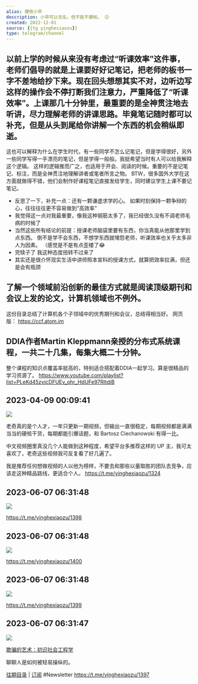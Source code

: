 ```yaml
---
alias: 硬核小卒
description: 小卒可以无名，但不能不硬核。 😉
created: 2022-12-01
source: {{tg yinghexiaozu}}
type: telegram/channel
---
```



## 以前上学的时候从来没有考虑过“听课效率”这件事，老师们倡导的就是上课要好好记笔记，把老师的板书一字不差地给抄下来。现在回头想想其实不对，边听边写这样的操作会不停打断我们注意力，严重降低了“听课效率”。上课那几十分钟里，最重要的是全神贯注地去听讲，尽力理解老师的讲课思路。毕竟笔记随时都可以补充，但是从头到尾给你讲解一个东西的机会稍纵即逝。
这也可以解释为什么在学生时代，有一些同学不怎么记笔记，但是学得很好，另外一些同学写得一手漂亮的笔记，但是学得一般般。我挺希望当时有人可以给我解释这个逻辑。
这样的逻辑推而广之，也适用于开会、阅读的时候。重要的不是记笔记、标注，而是全神贯注地理解讲者或笔者所言之物。
BTW，很多国外大学在这方面就做得不错，他们会制作好课程笔记直接发给学生，同时建议学生上课不要记笔记。
- 反思了一下，补充一点：还有一颗谦虚求学的心。
如果时刻保持一颗争辩的心，往往往往更不容易做到“高效率”
- 我觉得这一点对我最重要，像我这种钢筋太多了，我已经很久没有不调老师毛病的时候了
- 当然这些所有结论的前提：授课老师脑袋里要有东西，你当真能从他那里学到点东西。
倒不是学不会东西，不想学东西就埋怨老师，听课效率也关乎太多非人为因素。
（感觉是不是有点歪楼了😂
- 完犊子了 我这种态度扭转不过来了
- 其实还是很介怀现实生活中讲师照本宣科的授课方式，就算把效率拉满，但还是会有瓶颈

## 了解一个领域前沿创新的最佳方式就是阅读顶级期刊和会议上发的论文，计算机领域也不例外。
这份目录总结了计算机各个子领域中的优秀期刊和会议，总结得相当好。
网页版： https://ccf.atom.im

## DDIA作者Martin Kleppmann亲授的分布式系统课程，一共二十几集，每集大概二十分钟。
整个课程的知识点覆盖率挺高的，特别适合搭配着DDIA一起学习。算是很精品的学习资源了。
https://www.youtube.com/playlist?list=PLeKd45zvjcDFUEv_ohr_HdUFe97RItdiB

## 2023-04-09 00:09:41

![](assets/yinghexiaozu/20250321_122514_408680.jpg) 

老奇真的是个人才，一年只更新一期视频，但输出一直很稳定，每期视频都是满满当当的硬核干货，每期都能引爆话题，和 Bartosz Ciechanowski 有得一比。

中文视频圈里真没几个人能做到这种程度，希望平台多推荐这样的 UP 主，我可太喜欢了，老奇这些视频我可反复看了好几遍了。

我是推荐任何想做视频的人以他为榜样，不要去和那些以量取胜的团队去竞争，应该走这种精品路线，更适合个人。
https://t.me/yinghexiaozu/1324

## 2023-06-07 06:31:48

![](assets/yinghexiaozu/20250321_122555_851957.jpg) 


https://t.me/yinghexiaozu/1398

## 2023-06-07 06:31:48

![](assets/yinghexiaozu/20250321_122555_397917.jpg) 


https://t.me/yinghexiaozu/1400

## 2023-06-07 06:31:48

![](assets/yinghexiaozu/20250321_122555_287903.jpg) 


https://t.me/yinghexiaozu/1399

## 2023-06-07 06:31:47

![](assets/yinghexiaozu/20250321_122555_682182.jpg) 

[欺骗的艺术：初识社会工程学](https://hardcored.substack.com/p/w10)

聊聊人是如何被轻易操纵的。

[往期目录](https://hardcored.notion.site/Newsletter-05b61afca13a4e2a805e4e81ea29c74e) | [订阅](https://hardcored.notion.site/c1a928ec50f34101a208b96822d5ddfb)  #Newsletter
https://t.me/yinghexiaozu/1397
